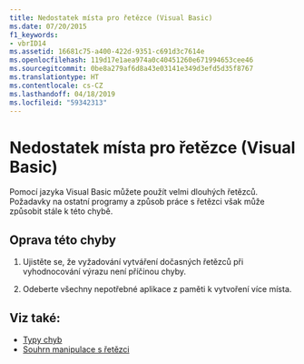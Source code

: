 ```yaml
---
title: Nedostatek místa pro řetězce (Visual Basic)
ms.date: 07/20/2015
f1_keywords:
- vbrID14
ms.assetid: 16681c75-a400-422d-9351-c691d3c7614e
ms.openlocfilehash: 119d17e1aea974a0c40451260e671994653cee46
ms.sourcegitcommit: 0be8a279af6d8a43e03141e349d3efd5d35f8767
ms.translationtype: HT
ms.contentlocale: cs-CZ
ms.lasthandoff: 04/18/2019
ms.locfileid: "59342313"
---
```

# <a name="out-of-string-space-visual-basic"></a>Nedostatek místa pro řetězce (Visual Basic)
Pomocí jazyka Visual Basic můžete použít velmi dlouhých řetězců. Požadavky na ostatní programy a způsob práce s řetězci však může způsobit stále k této chybě.  
  
## <a name="to-correct-this-error"></a>Oprava této chyby  
  
1. Ujistěte se, že vyžadování vytváření dočasných řetězců při vyhodnocování výrazu není příčinou chyby.  
  
2. Odeberte všechny nepotřebné aplikace z paměti k vytvoření více místa.  
  
## <a name="see-also"></a>Viz také:

- [Typy chyb](../../../visual-basic/programming-guide/language-features/error-types.md)
- [Souhrn manipulace s řetězci](../../../visual-basic/language-reference/keywords/string-manipulation-summary.md)
